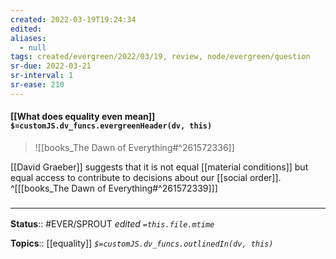 ```yaml
---
created: 2022-03-19T19:24:34 
edited: 
aliases:
  - null
tags: created/evergreen/2022/03/19, review, node/evergreen/question
sr-due: 2022-03-21
sr-interval: 1
sr-ease: 210
---
```


#### [[What does equality even mean]] `$=customJS.dv_funcs.evergreenHeader(dv, this)`


> ![[books_The Dawn of Everything#^261572336]]

[[David Graeber]] suggests that it is not equal [[material conditions]] but equal access to contribute to decisions about our [[social order]].
^[[[books_The Dawn of Everything#^261572339]]]



### <hr class="footnote"/>

**Status**:: #EVER/SPROUT
*edited `=this.file.mtime`*

**Topics**:: [[equality]]
*`$=customJS.dv_funcs.outlinedIn(dv, this)`*
